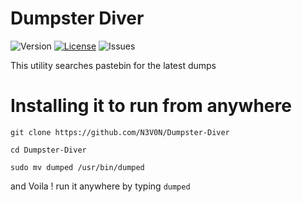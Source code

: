 # Dumpster Diver
![Version](https://img.shields.io/github/release/navanchauhan/Dumpster-Diver.svg)
[![License](https://img.shields.io/github/license/navanchauhan/Dumpster-Diver.svg)]()
![Issues](https://img.shields.io/github/issues/navanchauhan/Dumpster-Diver.svg)

This utility searches pastebin for the latest dumps

# Installing it to run from anywhere

`git clone https://github.com/N3V0N/Dumpster-Diver`

`cd Dumpster-Diver`

`sudo mv dumped /usr/bin/dumped`

and Voila ! run it anywhere by typing `dumped`

